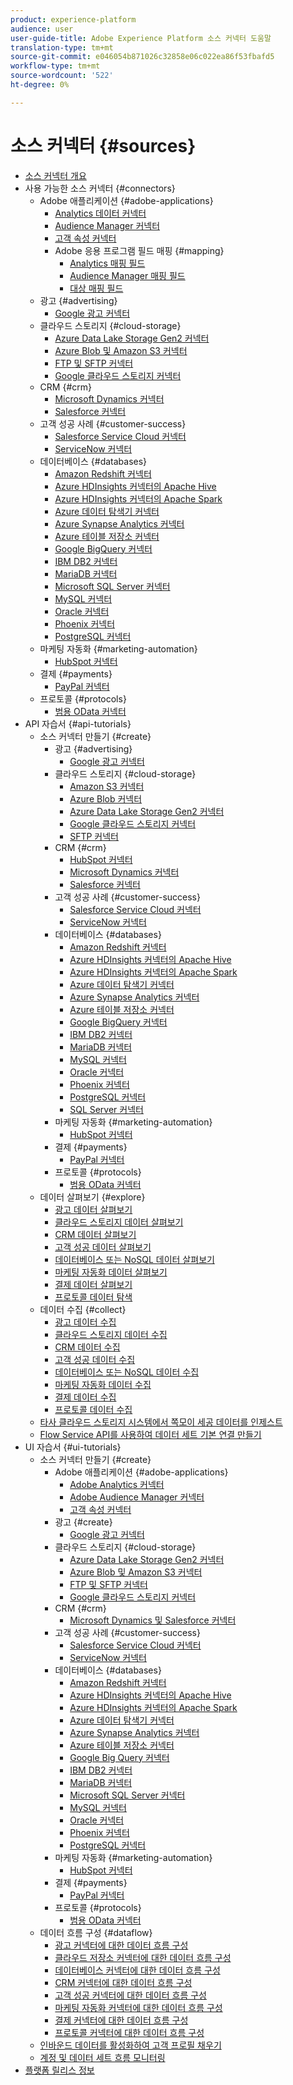 ```yaml
---
product: experience-platform
audience: user
user-guide-title: Adobe Experience Platform 소스 커넥터 도움말
translation-type: tm+mt
source-git-commit: e046054b871026c32858e06c022ea86f53fbafd5
workflow-type: tm+mt
source-wordcount: '522'
ht-degree: 0%

---
```



# 소스 커넥터 {#sources}

- [소스 커넥터 개요](home.md)
- 사용 가능한 소스 커넥터 {#connectors}
   - Adobe 애플리케이션 {#adobe-applications}
      - [Analytics 데이터 커넥터](connectors/adobe-applications/analytics.md)
      - [Audience Manager 커넥터](connectors/adobe-applications/audience-manager.md)
      - [고객 속성 커넥터](connectors/adobe-applications/customer-attributes.md)
      - Adobe 응용 프로그램 필드 매핑 {#mapping}
         - [Analytics 매핑 필드](connectors/adobe-applications/mapping/analytics.md)
         - [Audience Manager 매핑 필드](connectors/adobe-applications/mapping/audience-manager.md)
         - [대상 매핑 필드](connectors/adobe-applications/mapping/target.md)
   - 광고 {#advertising}
      - [Google 광고 커넥터](connectors/advertising/ads.md)
   - 클라우드 스토리지 {#cloud-storage}
      - [Azure Data Lake Storage Gen2 커넥터](connectors/cloud-storage/adls-gen2.md)
      - [Azure Blob 및 Amazon S3 커넥터](connectors/cloud-storage/blob-s3.md)
      - [FTP 및 SFTP 커넥터](connectors/cloud-storage/ftp-sftp.md)
      - [Google 클라우드 스토리지 커넥터](connectors/cloud-storage/google-cloud-storage.md)
   - CRM {#crm}
      - [Microsoft Dynamics 커넥터](connectors/crm/ms-dynamics.md)
      - [Salesforce 커넥터](connectors/crm/salesforce.md)
   - 고객 성공 사례 {#customer-success}
      - [Salesforce Service Cloud 커넥터](connectors/customer-success/salesforce-service-cloud.md)
      - [ServiceNow 커넥터](connectors/customer-success/servicenow.md)
   - 데이터베이스 {#databases}
      - [Amazon Redshift 커넥터](connectors/databases/redshift.md)
      - [Azure HDInsights 커넥터의 Apache Hive](connectors/databases/hive.md)
      - [Azure HDInsights 커넥터의 Apache Spark](connectors/databases/spark.md)
      - [Azure 데이터 탐색기 커넥터](connectors/databases/data-explorer.md)
      - [Azure Synapse Analytics 커넥터](connectors/databases/synapse-analytics.md)
      - [Azure 테이블 저장소 커넥터](connectors/databases/ats.md)
      - [Google BigQuery 커넥터](connectors/databases/bigquery.md)
      - [IBM DB2 커넥터](connectors/databases/ibm-db2.md)
      - [MariaDB 커넥터](connectors/databases/mariadb.md)
      - [Microsoft SQL Server 커넥터](connectors/databases/sql-server.md)
      - [MySQL 커넥터](connectors/databases/mysql.md)
      - [Oracle 커넥터](connectors/databases/oracle.md)
      - [Phoenix 커넥터](connectors/databases/phoenix.md)
      - [PostgreSQL 커넥터](connectors/databases/postgres.md)
   - 마케팅 자동화 {#marketing-automation}
      - [HubSpot 커넥터](connectors/marketing-automation/hubspot.md)
   - 결제 {#payments}
      - [PayPal 커넥터](connectors/payments/paypal.md)
   - 프로토콜 {#protocols}
      - [범용 OData 커넥터](connectors/protocols/odata.md)
- API 자습서 {#api-tutorials}
   - 소스 커넥터 만들기 {#create}
      - 광고 {#advertising}
         - [Google 광고 커넥터](tutorials/api/create/advertising/ads.md)
      - 클라우드 스토리지 {#cloud-storage}
         - [Amazon S3 커넥터](tutorials/api/create/cloud-storage/s3.md)
         - [Azure Blob 커넥터](tutorials/api/create/cloud-storage/blob.md)
         - [Azure Data Lake Storage Gen2 커넥터](tutorials/api/create/cloud-storage/adls-gen2.md)
         - [Google 클라우드 스토리지 커넥터](tutorials/api/create/cloud-storage/google.md)
         - [SFTP 커넥터](tutorials/api/create/cloud-storage/sftp.md)
      - CRM {#crm}
         - [HubSpot 커넥터](tutorials/api/create/crm/hubspot.md)
         - [Microsoft Dynamics 커넥터](tutorials/api/create/crm/ms-dynamics.md)
         - [Salesforce 커넥터](tutorials/api/create/crm/salesforce.md)
      - 고객 성공 사례 {#customer-success}
         - [Salesforce Service Cloud 커넥터](tutorials/api/create/customer-success/salesforce-service-cloud.md)
         - [ServiceNow 커넥터](tutorials/api/create/customer-success/servicenow.md)
      - 데이터베이스 {#databases}
         - [Amazon Redshift 커넥터](tutorials/api/create/databases/redshift.md)
         - [Azure HDInsights 커넥터의 Apache Hive](tutorials/api/create/databases/hive.md)
         - [Azure HDInsights 커넥터의 Apache Spark](tutorials/api/create/databases/spark.md)
         - [Azure 데이터 탐색기 커넥터](tutorials/api/create/databases/data-explorer.md)
         - [Azure Synapse Analytics 커넥터](tutorials/api/create/databases/synapse-analytics.md)
         - [Azure 테이블 저장소 커넥터](tutorials/api/create/databases/ats.md)
         - [Google BigQuery 커넥터](tutorials/api/create/databases/bigquery.md)
         - [IBM DB2 커넥터](tutorials/api/create/databases/ibm-db2.md)
         - [MariaDB 커넥터](tutorials/api/create/databases/mariadb.md)
         - [MySQL 커넥터](tutorials/api/create/databases/mysql.md)
         - [Oracle 커넥터](tutorials/api/create/databases/oracle.md)
         - [Phoenix 커넥터](tutorials/api/create/databases/phoenix.md)
         - [PostgreSQL 커넥터](tutorials/api/create/databases/postgres.md)
         - [SQL Server 커넥터](tutorials/api/create/databases/sql-server.md)
      - 마케팅 자동화 {#marketing-automation}
         - [HubSpot 커넥터](tutorials/api/create/marketing-automation/hubspot.md)
      - 결제 {#payments}
         - [PayPal 커넥터](tutorials/api/create/payments/paypal.md)
      - 프로토콜 {#protocols}
         - [범용 OData 커넥터](tutorials/api/create/protocols/odata.md)
   - 데이터 살펴보기 {#explore}
      - [광고 데이터 살펴보기](tutorials/api/explore/advertising.md)
      - [클라우드 스토리지 데이터 살펴보기](tutorials/api/explore/cloud-storage.md)
      - [CRM 데이터 살펴보기](tutorials/api/explore/crm.md)
      - [고객 성공 데이터 살펴보기](tutorials/api/explore/customer-success.md)
      - [데이터베이스 또는 NoSQL 데이터 살펴보기](tutorials/api/explore/database-nosql.md)
      - [마케팅 자동화 데이터 살펴보기](tutorials/api/explore/marketing-automation.md)
      - [결제 데이터 살펴보기](tutorials/api/explore/payments.md)
      - [프로토콜 데이터 탐색](tutorials/api/explore/protocols.md)
   - 데이터 수집 {#collect}
      - [광고 데이터 수집](tutorials/api/collect/advertising.md)
      - [클라우드 스토리지 데이터 수집](tutorials/api/collect/cloud-storage.md)
      - [CRM 데이터 수집](tutorials/api/collect/crm.md)
      - [고객 성공 데이터 수집](tutorials/api/collect/customer-success.md)
      - [데이터베이스 또는 NoSQL 데이터 수집](tutorials/api/collect/database-nosql.md)
      - [마케팅 자동화 데이터 수집](tutorials/api/collect/marketing-automation.md)
      - [결제 데이터 수집](tutorials/api/collect/payments.md)
      - [프로토콜 데이터 수집](tutorials/api/collect/protocols.md)
   - [타사 클라우드 스토리지 시스템에서 쪽모이 세공 데이터를 인제스트](tutorials/api/cloud-storage-parquet.md)
   - [Flow Service API를 사용하여 데이터 세트 기본 연결 만들기](tutorials/api/create-dataset-base-connection.md)
- UI 자습서 {#ui-tutorials}
   - 소스 커넥터 만들기 {#create}
      - Adobe 애플리케이션 {#adobe-applications}
         - [Adobe Analytics 커넥터](tutorials/ui/create/adobe-applications/analytics.md)
         - [Adobe Audience Manager 커넥터](tutorials/ui/create/adobe-applications/audience-manager.md)
         - [고객 속성 커넥터](tutorials/ui/create/adobe-applications/customer-attributes.md)
      - 광고 {#create}
         - [Google 광고 커넥터](tutorials/ui/create/advertising/ads.md)
      - 클라우드 스토리지 {#cloud-storage}
         - [Azure Data Lake Storage Gen2 커넥터](tutorials/ui/create/cloud-storage/adls-gen2.md)
         - [Azure Blob 및 Amazon S3 커넥터](tutorials/ui/create/cloud-storage/blob-s3.md)
         - [FTP 및 SFTP 커넥터](tutorials/ui/create/cloud-storage/ftp-sftp.md)
         - [Google 클라우드 스토리지 커넥터](tutorials/ui/create/cloud-storage/google-cloud-storage.md)
      - CRM {#crm}
         - [Microsoft Dynamics 및 Salesforce 커넥터](tutorials/ui/create/crm/dynamics-salesforce.md)
      - 고객 성공 사례 {#customer-success}
         - [Salesforce Service Cloud 커넥터](tutorials/ui/create/customer-success/salesforce-service-cloud.md)
         - [ServiceNow 커넥터](tutorials/ui/create/customer-success/servicenow.md)
      - 데이터베이스 {#databases}
         - [Amazon Redshift 커넥터](tutorials/ui/create/databases/redshift.md)
         - [Azure HDInsights 커넥터의 Apache Hive](tutorials/ui/create/databases/hive.md)
         - [Azure HDInsights 커넥터의 Apache Spark](tutorials/ui/create/databases/spark.md)
         - [Azure 데이터 탐색기 커넥터](tutorials/ui/create/databases/data-explorer.md)
         - [Azure Synapse Analytics 커넥터](tutorials/ui/create/databases/synapse-analytics.md)
         - [Azure 테이블 저장소 커넥터](tutorials/ui/create/databases/ats.md)
         - [Google Big Query 커넥터](tutorials/ui/create/databases/bigquery.md)
         - [IBM DB2 커넥터](tutorials/ui/create/databases/ibm-db2.md)
         - [MariaDB 커넥터](tutorials/ui/create/databases/mariadb.md)
         - [Microsoft SQL Server 커넥터](tutorials/ui/create/databases/sql-server.md)
         - [MySQL 커넥터](tutorials/ui/create/databases/mysql.md)
         - [Oracle 커넥터](tutorials/ui/create/databases/oracle.md)
         - [Phoenix 커넥터](tutorials/ui/create/databases/phoenix.md)
         - [PostgreSQL 커넥터](tutorials/ui/create/databases/postgres.md)
      - 마케팅 자동화 {#marketing-automation}
         - [HubSpot 커넥터](tutorials/ui/create/marketing-automation/hubspot.md)
      - 결제 {#payments}
         - [PayPal 커넥터](tutorials/ui/create/payments/paypal.md)
      - 프로토콜 {#protocols}
         - [범용 OData 커넥터](tutorials/ui/create/protocols/odata.md)
   - 데이터 흐름 구성 {#dataflow}
      - [광고 커넥터에 대한 데이터 흐름 구성](tutorials/ui/dataflow/advertising.md)
      - [클라우드 저장소 커넥터에 대한 데이터 흐름 구성](tutorials/ui/dataflow/cloud-storage.md)
      - [데이터베이스 커넥터에 대한 데이터 흐름 구성](tutorials/ui/dataflow/databases.md)
      - [CRM 커넥터에 대한 데이터 흐름 구성](tutorials/ui/dataflow/crm.md)
      - [고객 성공 커넥터에 대한 데이터 흐름 구성](tutorials/ui/dataflow/customer-success.md)
      - [마케팅 자동화 커넥터에 대한 데이터 흐름 구성](tutorials/ui/dataflow/marketing-automation.md)
      - [결제 커넥터에 대한 데이터 흐름 구성](tutorials/ui/dataflow/payments.md)
      - [프로토콜 커넥터에 대한 데이터 흐름 구성](tutorials/ui/dataflow/protocols.md)
   - [인바운드 데이터를 활성화하여 고객 프로필 채우기](tutorials/ui/profile.md)
   - [계정 및 데이터 세트 흐름 모니터링](tutorials/ui/monitor.md)
- [플랫폼 릴리스 정보](https://www.adobe.com/go/platform-release-notes-en)
